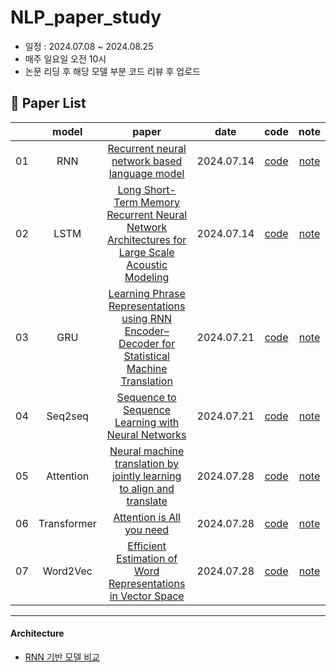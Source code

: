 # NLP_paper_study
- 일정 : 2024.07.08 ~ 2024.08.25
- 매주 일요일 오전 10시
- 논문 리딩 후 해당 모델 부분 코드 리뷰 후 업로드

## 📃 Paper List
||model|paper|date|code|note|
|:--:|:--:|:-----:|:---:|:---:|:---:|
|01|RNN|[Recurrent neural network based language model](https://arxiv.org/pdf/1409.3215.pdf)|2024.07.14|[code](https://github.com/jeongmin1016/Paper_study/blob/main/code/RNN_0714.ipynb)|[note](https://velog.io/@jeongminii/paper-review-Recurrent-neural-network-based-language-model)|  
|02|LSTM|[Long Short-Term Memory Recurrent Neural Network Architectures for Large Scale Acoustic Modeling](https://static.googleusercontent.com/media/research.google.com/ko//pubs/archive/43905.pdf)|2024.07.14|[code]( )|[note](https://velog.io/@jeongminii/paper-review-Long-Short-Term-Memory-Recurrent-Neural-Network-Architectures-for-Large-Scale-Acoustic-Modeling)|
|03|GRU|[Learning Phrase Representations using RNN Encoder–Decoder for Statistical Machine Translation](https://arxiv.org/pdf/1406.1078)|2024.07.21|[code](https://github.com/jeongmin1016/Paper_study/blob/main/code/GRU_0721.ipynb)|[note](https://velog.io/@jeongminii/paper-review-Learning-Phrase-Representations-using-RNN-EncoderDecoder-for-Statistical-Machine-Translation)|
|04|Seq2seq|[Sequence to Sequence Learning with Neural Networks](https://arxiv.org/pdf/1409.3215)|2024.07.21|[code]( )|[note]( )|
|05|Attention|[Neural machine translation by jointly learning to align and translate](https://arxiv.org/pdf/1409.0473)|2024.07.28|[code]()|[note](https://velog.io/@jeongminii/paper-review-Neural-machine-translation-by-jointly-learning-to-align-and-translate)|
|06|Transformer|[Attention is All you need](https://static.googleusercontent.com/media/research.google.com/ko//pubs/archive/43905.pdf)|2024.07.28|[code]( )|[note]( )|
|07|Word2Vec|[Efficient Estimation of Word Representations in Vector Space](https://arxiv.org/pdf/1301.3781)|2024.07.28|[code](https://github.com/jeongmin1016/Paper_study/blob/main/code/Word2Vec_0804.ipynb)|[note]( )|

----
#### Architecture
- [RNN 기반 모델 비교](https://github.com/jeongmin1016/NLP_paper_study/blob/main/note/models_.md)
